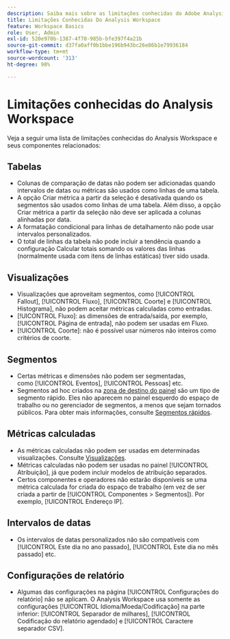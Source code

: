 ```yaml
---
description: Saiba mais sobre as limitações conhecidas do Adobe Analysis Workspace e seus componentes relacionados
title: Limitações Conhecidas Do Analysis Workspace
feature: Workspace Basics
role: User, Admin
exl-id: 520e970b-1387-4f70-985b-bfe397f4a21b
source-git-commit: d37fa0aff0b1bbe196b943bc26e86b1e79936184
workflow-type: tm+mt
source-wordcount: '313'
ht-degree: 98%

---
```


# Limitações conhecidas do Analysis Workspace

Veja a seguir uma lista de limitações conhecidas do Analysis Workspace e seus componentes relacionados:

## Tabelas

* Colunas de comparação de datas não podem ser adicionadas quando intervalos de datas ou métricas são usados como linhas de uma tabela.
* A opção Criar métrica a partir da seleção é desativada quando os segmentos são usados como linhas de uma tabela. Além disso, a opção Criar métrica a partir da seleção não deve ser aplicada a colunas alinhadas por data.
* A formatação condicional para linhas de detalhamento não pode usar intervalos personalizados.
* O total de linhas da tabela não pode incluir a tendência quando a configuração Calcular totais somando os valores das linhas (normalmente usada com itens de linhas estáticas) tiver sido usada.

## Visualizações

* Visualizações que aproveitam segmentos, como [!UICONTROL Fallout], [!UICONTROL Fluxo], [!UICONTROL Coorte] e [!UICONTROL Histograma], não podem aceitar métricas calculadas como entradas.
* [!UICONTROL Fluxo]: as dimensões de entrada/saída, por exemplo, [!UICONTROL Página de entrada], não podem ser usadas em Fluxo.
* [!UICONTROL Coorte]: não é possível usar números não inteiros como critérios de coorte.

## Segmentos

* Certas métricas e dimensões não podem ser segmentadas, como [!UICONTROL Eventos], [!UICONTROL Pessoas] etc.
* Segmentos ad hoc criados na [zona de destino do painel](/help/analyze/analysis-workspace/c-panels/panels.md) são um tipo de segmento rápido. Eles não aparecem no painel esquerdo do espaço de trabalho ou no gerenciador de segmentos, a menos que sejam tornados públicos. Para obter mais informações, consulte [Segmentos rápidos](/help/components/segmentation/segmentation-workflow/seg-quick.md).

## Métricas calculadas 

* As métricas calculadas não podem ser usadas em determinadas visualizações. Consulte [Visualizações](#visualizations).
* Métricas calculadas não podem ser usadas no painel [!UICONTROL Atribuição], já que podem incluir modelos de atribuição separados.
* Certos componentes e operadores não estarão disponíveis se uma métrica calculada for criada do espaço de trabalho (em vez de ser criada a partir de [!UICONTROL Componentes > Segmentos]). Por exemplo, [!UICONTROL Endereço IP].

## Intervalos de datas

* Os intervalos de datas personalizados não são compatíveis com [!UICONTROL Este dia no ano passado], [!UICONTROL Este dia no mês passado] etc.


## Configurações de relatório

* Algumas das configurações na página [!UICONTROL Configurações do relatório] não se aplicam. O Analysis Workspace usa somente as configurações [!UICONTROL Idioma/Moeda/Codificação] na parte inferior: [!UICONTROL Separador de milhares], [!UICONTROL Codificação do relatório agendado] e [!UICONTROL Caractere separador CSV].



<!--
# Known limitations in Analysis Workspace 

Here is a list of known limitations in Analysis Workspace and its related components:

## Tables

* Date comparison columns cannot be added when either date ranges or metrics are used as rows of a table.
* Create metric from selection is disabled when segments are used as rows of a table. Additionally, Create metric from selection should not be applied to date-aligned columns.
* Conditional formatting for breakdown rows cannot use custom ranges.
* Table total rows cannot be trended when Calculate totals by summing the row values setting is applied (typically used with Static row items).
* [!UICONTROL Contribution Analysis] can be run at the [!UICONTROL daily] granularity _only_. It cannot be run against [!UICONTROL hourly], [!UICONTROL weekly], etc., data.

## Visualizations

* Visualizations that leverage segmentation, such as [!UICONTROL Fallout], [!UICONTROL Flow], [!UICONTROL Cohort], and [!UICONTROL Histogram], cannot accept calculated metrics as inputs.
* [!UICONTROL Flow]: Entry/Exit dimensions, e.g. [!UICONTROL Entry page], cannot be used in Flow.
* [!UICONTROL Cohort]: Non-integers cannot be used as Cohort criteria.

## Panels

* Segment Comparison: The [!UICONTROL Everyone Else] segment does not get created if a segment template is used in the initial drop zone.

## Components > Segments

* Certain metrics and dimensions are not segmentable, such as [!UICONTROL Occurrences], [!UICONTROL Unique Visitors], etc.
* Adhoc segments created in the [panel dropzone](https://experienceleague.adobe.com/docs/analytics/analyze/analysis-workspace/panels/panels.html?lang=pt-BR) are a type of quick filter. They do not appear in the left rail of Workspace or the Segment component manager unless they are made public. For more information, see [Quick segments](/help/analyze/analysis-workspace/components/segments/quick-segments.md).

## Components > Calculated Metrics

* Calculated metrics cannot be used in certain visualizations. See 'Visualizations' above.
* Calculated metrics cannot be used in the [!UICONTROL Attribution] panel, since calculated metrics themselves can include separate attribution models.
* Certain components and operators are unavailable if a calculated metric is created from Workspace (as opposed to being created from [!UICONTROL Components > Segments]). For example, [!UICONTROL IP Address].

## Components > Date Ranges

* Custom date ranges do not support [!UICONTROL This day last year], [!UICONTROL This day last month], etc.

## Components > Virtual Reports Suites

* When report time processing is enabled, certain components are not supported. For a full list, see [Report Time Processing](/help/components/vrs/vrs-report-time-processing.md).

## Components > All components > Report settings

* Some of the settings on the [!UICONTROL Report Settings] page do not apply. Analysis Workspace uses only the [!UICONTROL Language/Currency/Encoding] settings at the bottom: [!UICONTROL Thousands separator], [!UICONTROL Scheduled Report Encoding], and [!UICONTROL CSV Separator Character].

## Attribution

* A subset of metrics is not supported in [!UICONTROL Attribution]. For a full list, see the [Attribution FAQ](/help/analyze/analysis-workspace/attribution/faq.md).
-->

